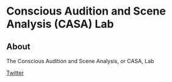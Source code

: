# Conscious Audition and Scene Analysis (CASA) Lab

## About

The Conscious Audition and Scene Analysis, or CASA, Lab

[Twitter](https://twitter.com/adykstra2000)
